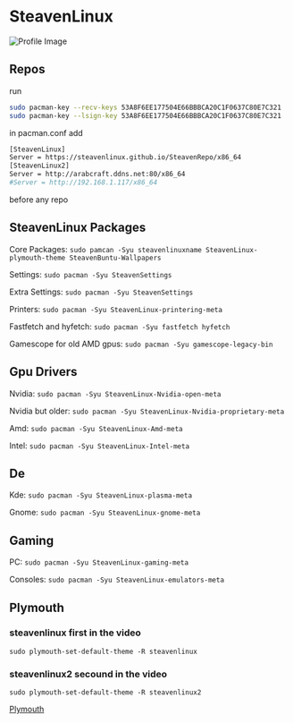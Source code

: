 # SteavenLinux
![Profile Image](https://avatars.githubusercontent.com/u/128651597?s=400&u=cfe5c1038e6b898b6a21b662723c8ee208225f8f&v=4)


##  Repos
run
```sh
sudo pacman-key --recv-keys 53A8F6EE177504E66BBBCA20C1F0637C80E7C321
sudo pacman-key --lsign-key 53A8F6EE177504E66BBBCA20C1F0637C80E7C321
```

in pacman.conf add 
```sh
[SteavenLinux]
Server = https://steavenlinux.github.io/SteavenRepo/x86_64
[SteavenLinux2]
Server = http://arabcraft.ddns.net:80/x86_64
#Server = http://192.168.1.117/x86_64
```
before any repo

## SteavenLinux Packages

Core Packages: `sudo pamcan -Syu steavenlinuxname SteavenLinux-plymouth-theme SteavenBuntu-Wallpapers`

Settings: `sudo pacman -Syu SteavenSettings`

Extra Settings: `sudo pacman -Syu SteavenSettings`

Printers: `sudo pacman -Syu SteavenLinux-printering-meta`

Fastfetch and hyfetch: `sudo pacman -Syu fastfetch hyfetch`

Gamescope for old AMD gpus: `sudo pacman -Syu gamescope-legacy-bin`

## Gpu Drivers
Nvidia: `sudo pacman -Syu SteavenLinux-Nvidia-open-meta`

Nvidia but older: `sudo pacman -Syu SteavenLinux-Nvidia-proprietary-meta`

Amd: `sudo pacman -Syu SteavenLinux-Amd-meta`

Intel: `sudo pacman -Syu SteavenLinux-Intel-meta`

## De
Kde: `sudo pacman -Syu SteavenLinux-plasma-meta`

Gnome: `sudo pacman -Syu SteavenLinux-gnome-meta`

## Gaming
PC: `sudo pacman -Syu SteavenLinux-gaming-meta`

Consoles: `sudo pacman -Syu SteavenLinux-emulators-meta`

## Plymouth

### steavenlinux first in the video
`sudo plymouth-set-default-theme -R steavenlinux`

### steavenlinux2 secound in the video
`sudo plymouth-set-default-theme -R steavenlinux2`

[Plymouth](https://github.com/SteavenLinux/SteavenLinux/raw/refs/heads/main/ah.mp4)
